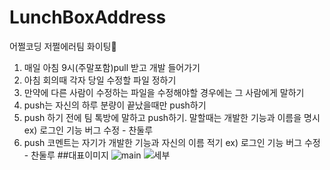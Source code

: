 # LunchBoxAddress
어쩔코딩 저쩔에러팀 화이팅🤞

1. 매일 아침 9시(주말포함)pull 받고 개발 들어가기
2. 아침 회의때 각자 당일 수정할 파일 정하기
3. 만약에 다른 사람이 수정하는 파일을 수정해야할 경우에는 그 사람에게 말하기
4. push는 자신의 하루 분량이 끝났을때만 push하기
5. push 하기 전에 팀 톡방에 말하고 push하기. 말할때는 개발한 기능과 이름을 명시
	ex) 로그인 기능 버그 수정 - 찬둘루
6. push 코멘트는 자기가 개발한 기능과 자신의 이름 적기
	ex) 로그인 기능 버그 수정 - 찬둘루
##대표이미지
![main](https://user-images.githubusercontent.com/80933744/164146706-177ddd1f-3f34-4da5-b527-20d8c66ac797.jpg)
![세부](https://user-images.githubusercontent.com/80933744/164146715-baec17aa-37f5-46ed-8b5d-d3a8a5cb73cb.jpg)
